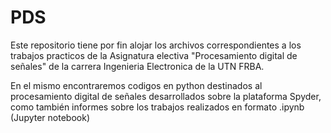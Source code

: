 # PDS

Este repositorio tiene por fin alojar los archivos correspondientes a los trabajos practicos de la Asignatura electiva "Procesamiento digital de señales" de la carrera Ingenieria Electronica de la UTN FRBA.

En el mismo encontraremos codigos en python destinados al procesamiento digital de señales desarrollados sobre la plataforma Spyder, como también informes sobre los trabajos realizados en formato .ipynb (Jupyter notebook)